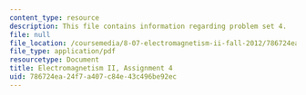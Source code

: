 ```yaml
---
content_type: resource
description: This file contains information regarding problem set 4.
file: null
file_location: /coursemedia/8-07-electromagnetism-ii-fall-2012/786724ea24f7a407c84e43c496be92ec_MIT8_07F12_pset04.pdf
file_type: application/pdf
resourcetype: Document
title: Electromagnetism II, Assignment 4
uid: 786724ea-24f7-a407-c84e-43c496be92ec
---
```

